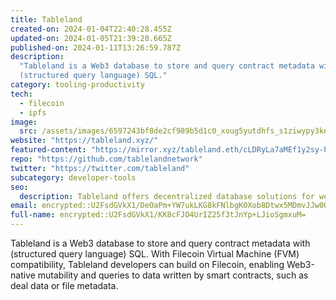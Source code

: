 ```yaml
---
title: Tableland
created-on: 2024-01-04T22:40:28.455Z
updated-on: 2024-01-05T21:39:20.665Z
published-on: 2024-01-11T13:26:59.787Z
description:
  "Tableland is a Web3 database to store and query contract metadata with
  (structured query language) SQL."
category: tooling-productivity
tech:
  - filecoin
  - ipfs
image:
  src: /assets/images/6597243bf8de2cf989b5d1c0_xoug5yutdhfs_s1ziwypy3knkkxygigdict_0jnxcxm.svg
website: "https://tableland.xyz/"
featured-content: "https://mirror.xyz/tableland.eth/cLDRyLa7aMEf1y2sy-PhQtllnZ1YK_oxoS-U2Sf30_Y"
repo: "https://github.com/tablelandnetwork"
twitter: "https://twitter.com/tableland"
subcategory: developer-tools
seo:
  description: Tableland offers decentralized database solutions for web3 applications.
email: encrypted::U2FsdGVkX1/DeOaPm+YW7ukLKG8kFNlbgKOXob8Dtwx5MDmvJJw0OpOIUEtRHFbR
full-name: encrypted::U2FsdGVkX1/KK8cFJO4UrIZ25f3tJnYp+LJioSgmxuM=
---
```


Tableland is a Web3 database to store and query contract metadata with (structured query language) SQL. With Filecoin Virtual Machine (FVM) compatibility, Tableland developers can build on Filecoin, enabling Web3-native mutability and queries to data written by smart contracts, such as deal data or file metadata.
